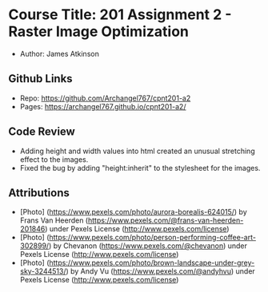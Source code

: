 # Course Title: 201 Assignment 2 - Raster Image Optimization
- Author: James Atkinson

## Github Links
- Repo: https://github.com/Archangel767/cpnt201-a2
- Pages: https://archangel767.github.io/cpnt201-a2/

## Code Review
- Adding height and width values into html created an unusual stretching effect to the images.
- Fixed the bug by adding "height:inherit" to the stylesheet for the images.

## Attributions
- [Photo] (https://www.pexels.com/photo/aurora-borealis-624015/) by Frans Van Heerden (https://www.pexels.com/@frans-van-heerden-201846) under Pexels License (http://www.pexels.com/license)
- [Photo] (https://www.pexels.com/photo/person-performing-coffee-art-302899/) by Chevanon (https://www.pexels.com/@chevanon) under Pexels License (http://www.pexels.com/license)
- [Photo] (https://www.pexels.com/photo/brown-landscape-under-grey-sky-3244513/) by Andy Vu (https://www.pexels.com/@andyhvu) under Pexels License (http://www.pexels.com/license)
